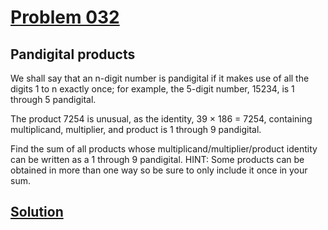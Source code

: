 # [Problem 032](https://projecteuler.net/problem=32)
## Pandigital products

We shall say that an n-digit number is pandigital if it makes use of all the digits 1 to n exactly once; for example, the 5-digit number, 15234, is 1 through 5 pandigital.

The product 7254 is unusual, as the identity, 39 × 186 = 7254, containing multiplicand, multiplier, and product is 1 through 9 pandigital.

Find the sum of all products whose multiplicand/multiplier/product identity can be written as a 1 through 9 pandigital.
HINT: Some products can be obtained in more than one way so be sure to only include it once in your sum.

[Solution](https://github.com/Gott50/ProjectEuler-Odyssey/blob/master/Project%20Euler/src/problems/P032_Pandigital_products.java)
---
